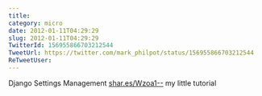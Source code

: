 ```yaml
---
title: 
category: micro
date: 2012-01-11T04:29:29
slug: 2012-01-11T04:29:29
TwitterId: 156955866703212544
TweetUrl: https://twitter.com/mark_philpot/status/156955866703212544
ReTweetUser: 
---
```


Django Settings Management [shar.es/Wzoa1--](http://shar.es/Wzoa1--) my little tutorial